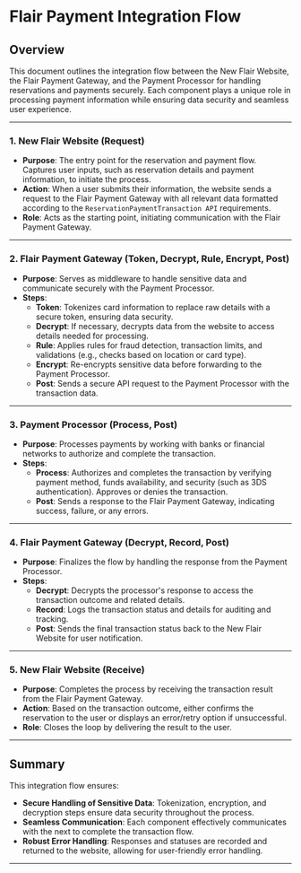 # Flair Payment Integration Flow

## Overview

This document outlines the integration flow between the New Flair Website, the Flair Payment Gateway, and the Payment Processor for handling reservations and payments securely. Each component plays a unique role in processing payment information while ensuring data security and seamless user experience.

---

### 1. New Flair Website (Request)

- **Purpose**: The entry point for the reservation and payment flow. Captures user inputs, such as reservation details and payment information, to initiate the process.
- **Action**: When a user submits their information, the website sends a request to the Flair Payment Gateway with all relevant data formatted according to the `ReservationPaymentTransaction API` requirements.
- **Role**: Acts as the starting point, initiating communication with the Flair Payment Gateway.

---

### 2. Flair Payment Gateway (Token, Decrypt, Rule, Encrypt, Post)

- **Purpose**: Serves as middleware to handle sensitive data and communicate securely with the Payment Processor.
- **Steps**:
  - **Token**: Tokenizes card information to replace raw details with a secure token, ensuring data security.
  - **Decrypt**: If necessary, decrypts data from the website to access details needed for processing.
  - **Rule**: Applies rules for fraud detection, transaction limits, and validations (e.g., checks based on location or card type).
  - **Encrypt**: Re-encrypts sensitive data before forwarding to the Payment Processor.
  - **Post**: Sends a secure API request to the Payment Processor with the transaction data.

---

### 3. Payment Processor (Process, Post)

- **Purpose**: Processes payments by working with banks or financial networks to authorize and complete the transaction.
- **Steps**:
  - **Process**: Authorizes and completes the transaction by verifying payment method, funds availability, and security (such as 3DS authentication). Approves or denies the transaction.
  - **Post**: Sends a response to the Flair Payment Gateway, indicating success, failure, or any errors.

---

### 4. Flair Payment Gateway (Decrypt, Record, Post)

- **Purpose**: Finalizes the flow by handling the response from the Payment Processor.
- **Steps**:
  - **Decrypt**: Decrypts the processor's response to access the transaction outcome and related details.
  - **Record**: Logs the transaction status and details for auditing and tracking.
  - **Post**: Sends the final transaction status back to the New Flair Website for user notification.

---

### 5. New Flair Website (Receive)

- **Purpose**: Completes the process by receiving the transaction result from the Flair Payment Gateway.
- **Action**: Based on the transaction outcome, either confirms the reservation to the user or displays an error/retry option if unsuccessful.
- **Role**: Closes the loop by delivering the result to the user.

---

## Summary

This integration flow ensures:

- **Secure Handling of Sensitive Data**: Tokenization, encryption, and decryption steps ensure data security throughout the process.
- **Seamless Communication**: Each component effectively communicates with the next to complete the transaction flow.
- **Robust Error Handling**: Responses and statuses are recorded and returned to the website, allowing for user-friendly error handling.

---
